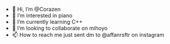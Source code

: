 - 👋 Hi, I’m @Corazen
- 👀 I’m interested in piano
- 🌱 I’m currently learning C++
- 💞️ I’m looking to collaborate on mihoyo 
- 📫 How to reach me just sent dm to @affanrsftr on instagram

<!---
Corazen/Corazen is a ✨ special ✨ repository because its `README.md` (this file) appears on your GitHub profile.
You can click the Preview link to take a look at your changes.
--->
